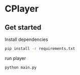 # CPlayer

## Get started

Install dependencies

```bash
pip install -r requirements.txt
```

run player

```bash
python main.py
```
